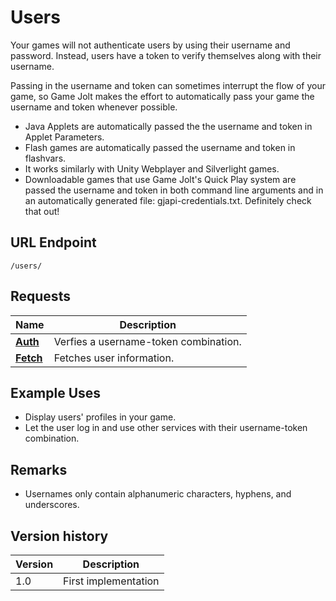 # Users

Your games will not authenticate users by using their username and password. Instead, users have a
token to verify themselves along with their username.

Passing in the username and token can sometimes interrupt the flow of your game, so Game Jolt makes
the effort to automatically pass your game the username and token whenever possible.

* Java Applets are automatically passed the the username and token in Applet Parameters.
* Flash games are automatically passed the username and token in flashvars.
* It works similarly with Unity Webplayer and Silverlight games.
* Downloadable games that use Game Jolt's Quick Play system are passed the username and token in
	both command line arguments and in an automatically generated file: gjapi-credentials.txt.
	Definitely check that out!

## URL Endpoint

```
/users/
```

## Requests

| Name                                                       | Description                           |
| ---------------------------------------------------------- | ------------------------------------- |
| [**Auth**](https://gamejolt.com/game-api/doc/users/auth)   | Verfies a username-token combination. |
| [**Fetch**](https://gamejolt.com/game-api/doc/users/fetch) | Fetches user information.             |

## Example Uses

* Display users' profiles in your game.
* Let the user log in and use other services with their username-token combination.

## Remarks

* Usernames only contain alphanumeric characters, hyphens, and underscores.

## Version history

| Version | Description          |
| ------- | -------------------- |
| 1.0     | First implementation |
